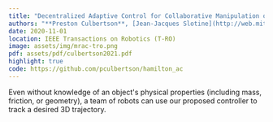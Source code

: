 ```yaml
---
title: "Decentralized Adaptive Control for Collaborative Manipulation of Rigid Bodies"
authors: "**Preston Culbertson**, [Jean-Jacques Slotine](http://web.mit.edu/nsl/www/index.html), and [Mac Schwager](https://web.stanford.edu/~schwager/)"
date: 2020-11-01
location: IEEE Transactions on Robotics (T-RO)
image: assets/img/mrac-tro.png
pdf: assets/pdf/culbertson2021.pdf
highlight: true
code: https://github.com/pculbertson/hamilton_ac
---
```

Even without knowledge of an object's physical properties (including mass, friction, or geometry), a team of robots can use our proposed controller to track a desired 3D trajectory.